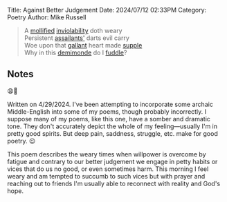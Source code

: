 Title: Against Better Judgement
Date: 2024/07/12 02:33PM
Category: Poetry
Author: Mike Russell

> A [mollified](https://www.merriam-webster.com/dictionary/mollified) [inviolability](https://www.merriam-webster.com/dictionary/inviolability) doth weary<br>
Persistent [assailants'](https://www.merriam-webster.com/dictionary/assailants) darts evil carry<br>
Woe upon that [gallant](https://www.merriam-webster.com/dictionary/gallant) heart made [supple](https://www.merriam-webster.com/dictionary/supple)<br>
Why in this [demimonde](https://www.merriam-webster.com/dictionary/demimonde) do I [fuddle](https://www.merriam-webster.com/dictionary/fuddle)?

## Notes

😩🖤

Written on 4/29/2024. I've been attempting to incorporate some archaic Middle-English into some of my poems, though probably incorrectly. I suppose many of my poems, like this one, have a somber and dramatic tone. They don't accurately depict the whole of my feeling—usually I'm in pretty good spirits. But deep pain, saddness, struggle, etc. make for good poetry. 😉

This poem describes the weary times when willpower is overcome by fatigue and contrary to our better judgement we engage in petty habits or vices that do us no good, or even sometimes harm. This morning I feel weary and am tempted to succumb to such vices but with prayer and reaching out to friends I'm usually able to reconnect with reality and God's hope.
